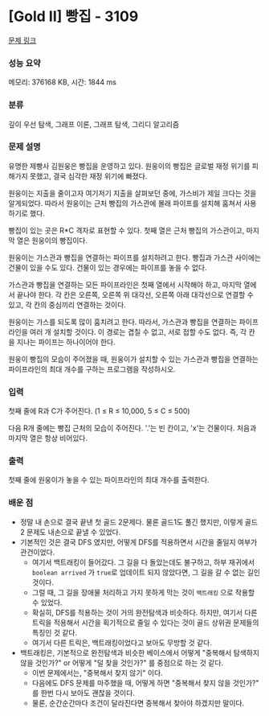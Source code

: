 # [Gold II] 빵집 - 3109 

[문제 링크](https://www.acmicpc.net/problem/3109) 

### 성능 요약

메모리: 376168 KB, 시간: 1844 ms

### 분류

깊이 우선 탐색, 그래프 이론, 그래프 탐색, 그리디 알고리즘

### 문제 설명

<p>유명한 제빵사 김원웅은 빵집을 운영하고 있다. 원웅이의 빵집은 글로벌 재정 위기를 피해가지 못했고, 결국 심각한 재정 위기에 빠졌다.</p>

<p>원웅이는 지출을 줄이고자 여기저기 지출을 살펴보던 중에, 가스비가 제일 크다는 것을 알게되었다. 따라서 원웅이는 근처 빵집의 가스관에 몰래 파이프를 설치해 훔쳐서 사용하기로 했다.</p>

<p>빵집이 있는 곳은 R*C 격자로 표현할 수 있다. 첫째 열은 근처 빵집의 가스관이고, 마지막 열은 원웅이의 빵집이다.</p>

<p>원웅이는 가스관과 빵집을 연결하는 파이프를 설치하려고 한다. 빵집과 가스관 사이에는 건물이 있을 수도 있다. 건물이 있는 경우에는 파이프를 놓을 수 없다.</p>

<p>가스관과 빵집을 연결하는 모든 파이프라인은 첫째 열에서 시작해야 하고, 마지막 열에서 끝나야 한다. 각 칸은 오른쪽, 오른쪽 위 대각선, 오른쪽 아래 대각선으로 연결할 수 있고, 각 칸의 중심끼리 연결하는 것이다.</p>

<p>원웅이는 가스를 되도록 많이 훔치려고 한다. 따라서, 가스관과 빵집을 연결하는 파이프라인을 여러 개 설치할 것이다. 이 경로는 겹칠 수 없고, 서로 접할 수도 없다. 즉, 각 칸을 지나는 파이프는 하나이어야 한다.</p>

<p>원웅이 빵집의 모습이 주어졌을 때, 원웅이가 설치할 수 있는 가스관과 빵집을 연결하는 파이프라인의 최대 개수를 구하는 프로그램을 작성하시오.</p>

### 입력 

 <p>첫째 줄에 R과 C가 주어진다. (1 ≤ R ≤ 10,000, 5 ≤ C ≤ 500)</p>

<p>다음 R개 줄에는 빵집 근처의 모습이 주어진다. '.'는 빈 칸이고, 'x'는 건물이다. 처음과 마지막 열은 항상 비어있다.</p>

### 출력 

 <p>첫째 줄에 원웅이가 놓을 수 있는 파이프라인의 최대 개수를 출력한다.</p>


### 배운 점
- 정말 내 손으로 결국 끝낸 첫 골드 2문제다. 물론 골드1도 풀긴 했지만, 이렇게 골드 2 문제도 내손으로 끝낼 수 있었다.
- 기본적인 것은 결국 DFS 였지만, 어떻게 DFS를 적용하면서 시간을 줄일지 여부가 관건이었다.
   - 여기서 백트래킹이 들어갔다. 그 길을 다 돌았는데도 불구하고, 하부 재귀에서 `boolean arrived` 가 `true`로 업데이트 되지 않았다면, 그 길을 갈 수 없는 길인 것이다.
   - 그럴 때, 그 길을 장애물 처리하고 가지 못하게 막는 것이 `백트래킹` 으로 작용할 수 있었다.
   - 확실히, DFS를 적용하는 것이 거의 완전탐색과 비슷하다. 하지만, 여기서 다른 트릭을 적용해서 시간을 획기적으로 줄일 수 있다는 것이 골드 상위권 문제들의 특징인 것 같다.
   - 여기서 다른 트릭은, 백트래킹이었다고 보아도 무방할 것 같다.
- 백트래킹은, 기본적으로 완전탐색과 비슷한 베이스에서 어떻게 "중복해서 탐색하지 않을 것인가?" or 어떻게 "덜 찾을 것인가?" 를 중점으로 하는 것 같다.
   - 이번 문제에서는, "중복해서 찾지 않기" 이다.
   - 다음에도 DFS 문제를 마주했을 때, 어떻게 하면 "중복해서 찾지 않을 것인가?" 를 한번 다시 보아도 괜찮을 것이다.
   - 물론, 순간순간마다 조건이 달라진다면 중복해서 찾아야 하겠지만 말이다.
